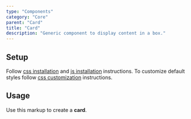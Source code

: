 ```yaml
---
type: "Components"
category: "Core"
parent: "Card"
title: "Card"
description: "Generic component to display content in a box."
---
```


## Setup

Follow [css installation](/introduction/getting-started/setup#css-installation) and [js installation](/introduction/getting-started/setup#js-installation) instructions. To customize default styles follow [css customization](/introduction/getting-started/setup#css-customization) instructions.

## Usage

Use this markup to create a **card**.

<script type="text/plain" class="language-markup">
  <div class="card">
    <div class="card-block card-block-medium">
      <!-- content -->
    </div>
  </div>
</script>

<demo>
  <demovanilla src="vanilla/components/core/card/usage">
  </demovanilla>
</demo>
